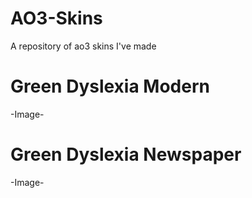# AO3-Skins
A repository of ao3 skins I've made

# Green Dyslexia Modern
-Image-

# Green Dyslexia Newspaper
-Image-
